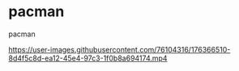 # pacman
pacman


https://user-images.githubusercontent.com/76104316/176366510-8d4f5c8d-ea12-45e4-97c3-1f0b8a694174.mp4
